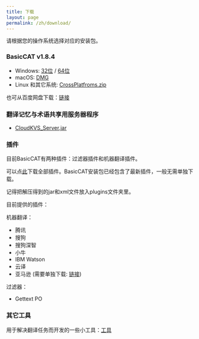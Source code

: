 ```yaml
---
title: 下载
layout: page
permalink: /zh/download/
---
```


请根据您的操作系统选择对应的安装包。

### BasicCAT v1.8.4

* Windows: [32位](https://github.com/xulihang/BasicCAT/releases/download/v1.8.4/BasicCAT-windows-x86.exe) /  [64位](https://github.com/xulihang/BasicCAT/releases/download/v1.8.4/BasicCAT-windows-x64.exe)
* macOS:  [DMG](https://github.com/xulihang/BasicCAT/releases/download/v1.8.4/BasicCAT_mac.dmg)
* Linux 和其它系统:  [CrossPlatfroms.zip](https://github.com/xulihang/BasicCAT/releases/download/v1.8.4/BasicCAT-crossplatforms.zip)

也可从百度网盘下载：[链接](https://pan.baidu.com/s/1HmD4pJ9hIYyK9bnqINtoFQ)


### 翻译记忆与术语共享用服务器程序

*  [CloudKVS_Server.jar](https://github.com/xulihang/BasicCAT/releases/download/v1.2-beta2/CloudKVS_Server.jar)

### 插件

目前BasicCAT有两种插件：过滤器插件和机器翻译插件。

可以点[此](https://github.com/xulihang/BasicCAT/releases/download/plugins/all_plugins.zip)下载全部插件。BasicCAT安装包已经包含了最新插件，一般无需单独下载。

记得把解压得到的jar和xml文件放入plugins文件夹里。

目前提供的插件：

机器翻译：

* 腾讯
* 搜狗
* 搜狗深智
* 小牛
* IBM Watson
* 云译
* 亚马逊 (需要单独下载: [链接](https://github.com/xulihang/BasicCAT/releases/download/plugins/amazon.zip))

过滤器：

* Gettext PO

### 其它工具

用于解决翻译任务而开发的一些小工具：[工具](/zh/tools/)

